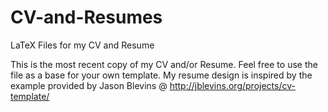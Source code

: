 CV-and-Resumes
==============

LaTeX Files for my CV and Resume

This is the most recent copy of my CV and/or Resume. Feel free to use the file as a base for your own template. 
My resume design is inspired by the example provided by Jason Blevins @ http://jblevins.org/projects/cv-template/
